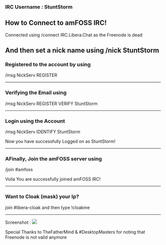 ### IRC Username : StuntStorm

## How to Connect to amFOSS IRC!

Connected using /connect IRC.Libera.Chat as the Freenode is dead

And then set a nick name using /nick StuntStorm
------------------------------------------------- 
### Registered to the account by using

/msg NickServ REGISTER <Password> <Email>
 
------------------------------------------------- 
### Verifying the Email using

/msg NickServ REGISTER VERIFY StuntStorm <Captcha>

------------------------------------------------- 
### Login using the Account

/msg NickServ IDENTIFY StuntStorm <password>

  
  
Now you have successfully Logged on as StuntStorm!

------------------------------------------------- 
  
### AFinally, Join the amFOSS server using 
/join #amfoss

  
  
Voila You are successfully joined amFOSS IRC!

------------------------------------------------- 
### Want to Cloak (mask) your Ip? 
 
join #libera-cloak and then type !cloakme
 
------------------------------------------------- 
 
  
Screenshot : 
<img src="https://i.imgur.com/Sn5qIfO.png"> 
  
  
  
  
  Special Thanks to TheFatherMind & #DesktopMasters for noting that Freenode is not valid anymore
